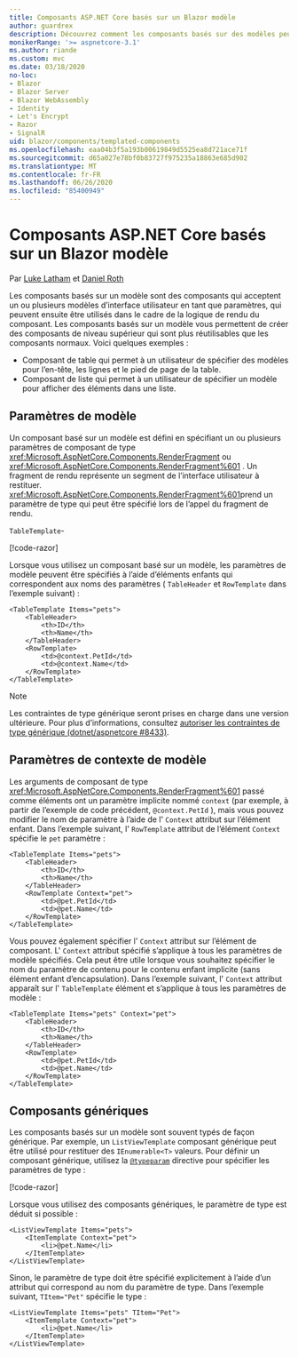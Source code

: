 ```yaml
---
title: Composants ASP.NET Core basés sur un Blazor modèle
author: guardrex
description: Découvrez comment les composants basés sur des modèles peuvent accepter un ou plusieurs modèles d’interface utilisateur en tant que paramètres, qui peuvent ensuite être utilisés dans le cadre de la logique de rendu du composant.
monikerRange: '>= aspnetcore-3.1'
ms.author: riande
ms.custom: mvc
ms.date: 03/18/2020
no-loc:
- Blazor
- Blazor Server
- Blazor WebAssembly
- Identity
- Let's Encrypt
- Razor
- SignalR
uid: blazor/components/templated-components
ms.openlocfilehash: eaa04b3f5a193b00619849d5525ea8d721ace71f
ms.sourcegitcommit: d65a027e78bf0b83727f975235a18863e685d902
ms.translationtype: MT
ms.contentlocale: fr-FR
ms.lasthandoff: 06/26/2020
ms.locfileid: "85400949"
---
```

# <a name="aspnet-core-blazor-templated-components"></a>Composants ASP.NET Core basés sur un Blazor modèle

Par [Luke Latham](https://github.com/guardrex) et [Daniel Roth](https://github.com/danroth27)

Les composants basés sur un modèle sont des composants qui acceptent un ou plusieurs modèles d’interface utilisateur en tant que paramètres, qui peuvent ensuite être utilisés dans le cadre de la logique de rendu du composant. Les composants basés sur un modèle vous permettent de créer des composants de niveau supérieur qui sont plus réutilisables que les composants normaux. Voici quelques exemples :

* Composant de table qui permet à un utilisateur de spécifier des modèles pour l’en-tête, les lignes et le pied de page de la table.
* Composant de liste qui permet à un utilisateur de spécifier un modèle pour afficher des éléments dans une liste.

## <a name="template-parameters"></a>Paramètres de modèle

Un composant basé sur un modèle est défini en spécifiant un ou plusieurs paramètres de composant de type <xref:Microsoft.AspNetCore.Components.RenderFragment> ou <xref:Microsoft.AspNetCore.Components.RenderFragment%601> . Un fragment de rendu représente un segment de l’interface utilisateur à restituer. <xref:Microsoft.AspNetCore.Components.RenderFragment%601>prend un paramètre de type qui peut être spécifié lors de l’appel du fragment de rendu.

`TableTemplate`-

[!code-razor[](../common/samples/3.x/BlazorWebAssemblySample/Components/TableTemplate.razor)]

Lorsque vous utilisez un composant basé sur un modèle, les paramètres de modèle peuvent être spécifiés à l’aide d’éléments enfants qui correspondent aux noms des paramètres ( `TableHeader` et `RowTemplate` dans l’exemple suivant) :

```razor
<TableTemplate Items="pets">
    <TableHeader>
        <th>ID</th>
        <th>Name</th>
    </TableHeader>
    <RowTemplate>
        <td>@context.PetId</td>
        <td>@context.Name</td>
    </RowTemplate>
</TableTemplate>
```

> [!NOTE]
> Les contraintes de type générique seront prises en charge dans une version ultérieure. Pour plus d’informations, consultez [autoriser les contraintes de type générique (dotnet/aspnetcore #8433)](https://github.com/dotnet/aspnetcore/issues/8433).

## <a name="template-context-parameters"></a>Paramètres de contexte de modèle

Les arguments de composant de type <xref:Microsoft.AspNetCore.Components.RenderFragment%601> passé comme éléments ont un paramètre implicite nommé `context` (par exemple, à partir de l’exemple de code précédent, `@context.PetId` ), mais vous pouvez modifier le nom de paramètre à l’aide de l' `Context` attribut sur l’élément enfant. Dans l’exemple suivant, l' `RowTemplate` attribut de l’élément `Context` spécifie le `pet` paramètre :

```razor
<TableTemplate Items="pets">
    <TableHeader>
        <th>ID</th>
        <th>Name</th>
    </TableHeader>
    <RowTemplate Context="pet">
        <td>@pet.PetId</td>
        <td>@pet.Name</td>
    </RowTemplate>
</TableTemplate>
```

Vous pouvez également spécifier l' `Context` attribut sur l’élément de composant. L' `Context` attribut spécifié s’applique à tous les paramètres de modèle spécifiés. Cela peut être utile lorsque vous souhaitez spécifier le nom du paramètre de contenu pour le contenu enfant implicite (sans élément enfant d’encapsulation). Dans l’exemple suivant, l' `Context` attribut apparaît sur l' `TableTemplate` élément et s’applique à tous les paramètres de modèle :

```razor
<TableTemplate Items="pets" Context="pet">
    <TableHeader>
        <th>ID</th>
        <th>Name</th>
    </TableHeader>
    <RowTemplate>
        <td>@pet.PetId</td>
        <td>@pet.Name</td>
    </RowTemplate>
</TableTemplate>
```

## <a name="generic-typed-components"></a>Composants génériques

Les composants basés sur un modèle sont souvent typés de façon générique. Par exemple, un `ListViewTemplate` composant générique peut être utilisé pour restituer des `IEnumerable<T>` valeurs. Pour définir un composant générique, utilisez la [`@typeparam`](xref:mvc/views/razor#typeparam) directive pour spécifier les paramètres de type :

[!code-razor[](../common/samples/3.x/BlazorWebAssemblySample/Components/ListViewTemplate.razor)]

Lorsque vous utilisez des composants génériques, le paramètre de type est déduit si possible :

```razor
<ListViewTemplate Items="pets">
    <ItemTemplate Context="pet">
        <li>@pet.Name</li>
    </ItemTemplate>
</ListViewTemplate>
```

Sinon, le paramètre de type doit être spécifié explicitement à l’aide d’un attribut qui correspond au nom du paramètre de type. Dans l’exemple suivant, `TItem="Pet"` spécifie le type :

```razor
<ListViewTemplate Items="pets" TItem="Pet">
    <ItemTemplate Context="pet">
        <li>@pet.Name</li>
    </ItemTemplate>
</ListViewTemplate>
```
